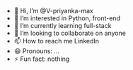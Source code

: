 - 👋 Hi, I’m @V-priyanka-max
- 👀 I’m interested in Python, front-end
- 🌱 I’m currently learning full-stack
- 💞️ I’m looking to collaborate on anyone 
- 📫 How to reach me LinkedIn 
- 😄 Pronouns: ...
- ⚡ Fun fact: nothing

<!---
V-priyanka-max/V-priyanka-max is a ✨ special ✨ repository because its `README.md` (this file) appears on your GitHub profile.
You can click the Preview link to take a look at your changes.
--->

